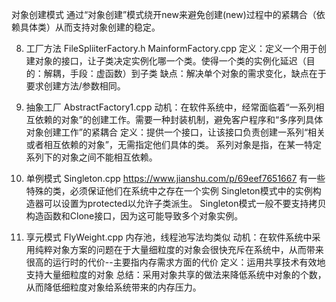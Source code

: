 
对象创建模式
通过“对象创建”模式绕开new来避免创建(new)过程中的紧耦合（依赖具体类）从而支持对象创建的稳定。

8. 工厂方法
   FileSpliiterFactory.h
   MainformFactory.cpp 
   定义：定义一个用于创建对象的接口，让子类决定实例化哪一个类。使得一个类的实例化延迟（目的：解耦，手段：虚函数）到子类
   缺点：解决单个对象的需求变化，缺点在于要求创建方法/参数相同。

9. 抽象工厂
   AbstractFactory1.cpp
   动机：在软件系统中，经常面临着“一系列相互依赖的对象”的创建工作。需要一种封装机制，避免客户程序和“多序列具体对象创建工作”的紧耦合
   定义：提供一个接口，让该接口负责创建一系列“相关或者相互依赖的对象”，无需指定他们具体的类。
   系列对象是指，在某一特定系列下的对象之间不能相互依赖。

12. 单例模式
   Singleton.cpp
   https://www.jianshu.com/p/69eef7651667
   有一些特殊的类，必须保证他们在系统中之存在一个实例
   Singleton模式中的实例构造器可以设置为protected以允许子类派生。
   Singleton模式一般不要支持拷贝构造函数和Clone接口，因为这可能导致多个对象实例。

13. 享元模式
   FlyWeight.cpp
   内存池，线程池写法均类似
   动机：在软件系统中采用纯粹对象方案的问题在于大量细粒度的对象会很快充斥在系统中，从而带来很高的运行时的代价--主要指内存需求方面的代价
   定义：运用共享技术有效地支持大量细粒度的对象
   总结：采用对象共享的做法来降低系统中对象的个数，从而降低细粒度对象给系统带来的内存压力。

   